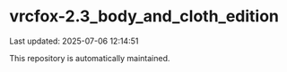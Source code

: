 # vrcfox-2.3_body_and_cloth_edition

Last updated: 2025-07-06 12:14:51

This repository is automatically maintained.
